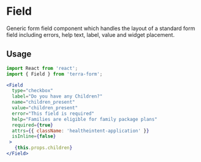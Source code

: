 # Field

Generic form field component which handles the layout of a standard form field including errors, help text, label, value and widget placement.

## Usage

```jsx
import React from 'react';
import { Field } from 'terra-form';

<Field
  type="checkbox"
  label="Do you have any Children?"
  name="children_present"
  value="children_present"
  error="This field is required"
  help="Families are eligible for family package plans"
  required={true}
  attrs={{ className: 'healtheintent-application' }}
  isInline={false}
 >
   {this.props.children}
</Field>
```
